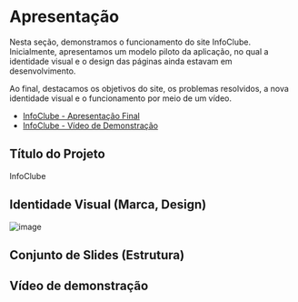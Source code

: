 # Apresentação
Nesta seção, demonstramos o funcionamento do site InfoClube. Inicialmente, apresentamos um modelo piloto da aplicação, no qual a identidade visual e o design das páginas ainda estavam em desenvolvimento.

Ao final, destacamos os objetivos do site, os problemas resolvidos, a nova identidade visual e o funcionamento por meio de um vídeo.


* [InfoClube - Apresentação Final](./sample-presentation.pdf) 
* [InfoClube - Vídeo de Demonstração](./sample-video.mp4) 

## Título do Projeto
InfoClube
## Identidade Visual (Marca, Design)
![image](https://github.com/ICEI-PUC-Minas-PMV-SI/pmv-si-2024-1-pe1-t2-desinformacaodigital/assets/160979479/55b56a7a-1aa4-4b25-ba23-27b15ed7e0cc)

## Conjunto de Slides (Estrutura)


 
## Vídeo de demonstração


